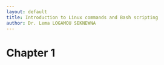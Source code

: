 ```yaml
---
layout: default
title: Introduction to Linux commands and Bash scripting
author: Dr. Lema LOGAMOU SEKNEWNA
---
```



# Chapter 1

